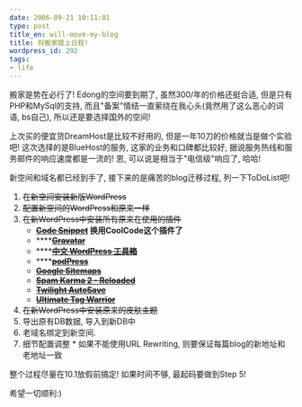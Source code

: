 ```yaml
---
date: 2006-09-21 10:11:01
type: post
title_en: will-move-my-blog
title: 将搬家提上日程!
wordpress_id: 292
tags:
- life
---
```


搬家是势在必行了! Edong的空间要到期了, 虽然300/年的价格还挺合适, 但是只有PHP和MySql的支持, 而且"备案"情结一直萦绕在我心头(竟然用了这么恶心的词语, bs自己), 所以还是要选择国外的空间!

上次买的便宜货DreamHost是比较不好用的, 但是一年10刀的价格就当是做个实验吧! 这次选择的是BlueHost的服务, 这家的业务和口碑都比较好, 据说服务热线和服务邮件的响应速度都是一流的! 恩, 可以说是相当于"电信级"响应了, 哈哈!  

新空间和域名都已经到手了, 接下来的是痛苦的blog迁移过程, 列一下ToDoList吧!

1. <strike>在新空间安装新版WordPress</strike>
2. <strike>配置新空间的WordPress和原来一样</strike>
3. <strike>在新WordPress中安装所有原来在使用的插件</strike>
    * ****<strike>**[Code Snippet](http://blog.enargi.com/codesnippet/)**</strike>** 换用CoolCode这个插件了**  
    * ****<strike>**[Gravatar](http://www.gravatar.com/implement.php#section_2_2)**</strike>
    * ****<strike>**[中文 WordPress 工具箱](http://yanfeng.org/blog/wordpress/kit)**</strike>
    * ****<strike>**[podPress](http://www.mightyseek.com/podpress/)**</strike>
    * <strike>**[Google Sitemaps](http://www.arnebrachhold.de/2005/06/05/google-sitemaps-generator-v2-final)**</strike>
    * <strike>**[Spam Karma 2 - Reloaded](http://unknowngenius.com/blog/wordpress/spam-karma/)**</strike>
    * <strike>**[Twilight AutoSave](http://twilightuniverse.com/2005/04/twilight-autosave/)**</strike>
    * <strike>**[Ultimate Tag Warrior](http://www.neato.co.nz/ultimate-tag-warrior/)**</strike>
  4. <strike>在新WordPress中安装原来的皮肤主题</strike>
  5. 导出原有DB数据, 导入到新DB中
  6. 老域名绑定到新空间.
  7. 细节配置调整
    * 如果不能使用URL Rewriting, 则要保证每篇blog的新地址和老地址一致

整个过程尽量在10.1放假前搞定! 如果时间不够, 最起码要做到Step 5!

希望一切顺利:)




